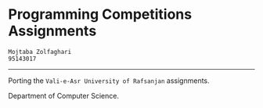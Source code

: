 # Programming Competitions Assignments


    Mojtaba Zolfaghari
    95143017
---


Porting the `Vali-e-Asr University of Rafsanjan` assignments.

Department of Computer Science.
